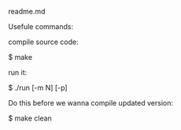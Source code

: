 readme.md

Usefule commands:

compile source code:

$ make 		    

run it:

$ ./run \[-m N\] \[-p\]   


Do this before we wanna compile updated version:

$ make clean 	
